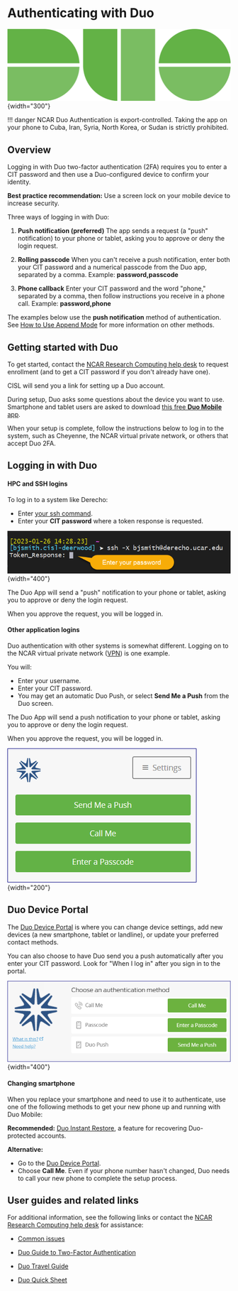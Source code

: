 # Authenticating with Duo

![](media/image1.png){width="300"}

!!! danger
    NCAR Duo Authentication is export-controlled. Taking the app on your
    phone to Cuba, Iran, Syria, North Korea, or Sudan is strictly
    prohibited.

## Overview

Logging in with Duo two-factor authentication (2FA) requires you to
enter a CIT password and then use a Duo-configured device to confirm
your identity.

**Best practice recommendation:** Use a screen lock on your mobile
device to increase security.

Three ways of logging in with Duo:

1.  **Push notification (preferred)**
    The app sends a request (a "push" notification) to your phone or
    tablet, asking you to approve or deny the login request.

2.  **Rolling passcode**
    When you can't receive a push notification, enter both your CIT
    password and a numerical passcode from the Duo app, separated by a
    comma. Example: **password,passcode**

3.  **Phone callback**
    Enter your CIT password and the word "phone," separated by a comma,
    then follow instructions you receive in a phone call. Example:
    **password,phone**

The examples below use the **push notification** method of
authentication. See [How to Use Append Mode](https://guide.duo.com/append-mode) for more information on
other methods.

## Getting started with Duo

To get started, contact the [NCAR Research Computing help desk](https://rchelp.ucar.edu/) to request enrollment (and to get a
CIT password if you don't already have one).

CISL will send you a link for setting up a Duo account.

During setup, Duo asks some questions about the device you want to use.
Smartphone and tablet users are asked to download [this free **Duo Mobile** app](https://duo.com/product/trusted-users/two-factor-authentication/duo-mobile).


When your setup is complete, follow the instructions below to log in to
the system, such as Cheyenne, the NCAR virtual private network, or
others that accept Duo 2FA.

## Logging in with Duo

#### HPC and SSH logins

To log in to a system like Derecho:

  - Enter [your ssh command](../../../compute-systems/derecho/index.md).
  - Enter your **CIT password** where a token response is requested.

![](media/image2.png){width="400"}

The Duo App will send a "push" notification to your phone or tablet,
asking you to approve or deny the login request.

When you approve the request, you will be logged in.

#### Other application logins

Duo authentication with other systems is somewhat different. Logging on
to the NCAR virtual private network ([VPN](../../vpn-access.md)) is one example.

You will:

  - Enter your username.
  - Enter your CIT password.
  - You may get an automatic Duo Push, or select **Send Me a Push** from
    the Duo screen.

The Duo App will send a push notification to your phone or tablet,
asking you to approve or deny the login request.

When you approve the request, you will be logged in.

![](media/image3.png){width="200"}

## Duo Device Portal

The [Duo Device Portal](https://duodeviceportal.ucar.edu/) is
where you can change device settings, add new devices (a new smartphone,
tablet or landline), or update your preferred contact methods.

You can also choose to have Duo send you a push automatically after you
enter your CIT password. Look for "When I log in" after you sign in to
the portal.

![](media/image4.png){width="400"}

#### Changing smartphone

When you replace your smartphone and need to use it to authenticate, use
one of the following methods to get your new phone up and running with
Duo Mobile:

**Recommended:** [Duo Instant Restore](https://guide.duo.com/duo-restore), a feature for recovering
Duo-protected accounts.

**Alternative:**

  - Go to the [Duo Device Portal](https://duodeviceportal.ucar.edu/).
  - Choose **Call Me**. Even if your phone number hasn't changed, Duo
    needs to call your new phone to complete the setup process.

## User guides and related links

For additional information, see the following links
or contact the [NCAR Research Computing help desk](https://rchelp.ucar.edu/) for assistance:

- [Common issues](https://guide.duo.com/common-issues)

- [Duo Guide to Two-Factor Authentication](https://guide.duo.com/)

- [Duo Travel Guide](https://duo.com/assets/pdf/Duo_Travel_Guide.pdf)

- [Duo Quick Sheet](https://docs.google.com/document/d/1odzRo5hDpQa9EzYv7e_vSJ2HsG_wBo1HV9kLlJ_A6ZQ/edit?usp=sharing)
